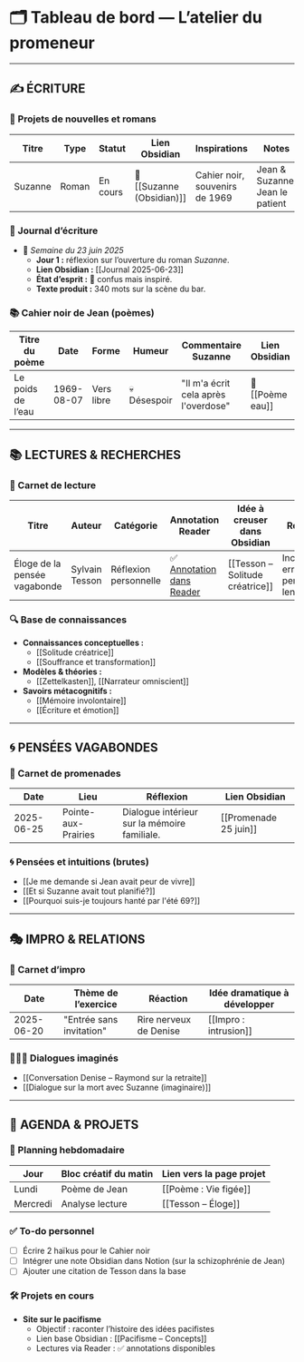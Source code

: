 # 🗂 Tableau de bord — L’atelier du promeneur

---

## ✍️ ÉCRITURE

### 📖 Projets de nouvelles et romans

| Titre | Type | Statut | Lien Obsidian | Inspirations | Notes |
|-------|------|--------|---------------|--------------|-------|
| Suzanne | Roman | En cours | 🔗 [[Suzanne (Obsidian)]] | Cahier noir, souvenirs de 1969 | Jean & Suzanne, Jean le patient |

### 📝 Journal d’écriture

- 📅 *Semaine du 23 juin 2025*
  - **Jour 1 :** réflexion sur l’ouverture du roman *Suzanne*.
  - **Lien Obsidian :** [[Journal 2025-06-23]]
  - **État d’esprit :** 💭 confus mais inspiré.
  - **Texte produit :** 340 mots sur la scène du bar.

### 📚 Cahier noir de Jean (poèmes)

| Titre du poème | Date | Forme | Humeur | Commentaire Suzanne | Lien Obsidian |
|----------------|------|-------|--------|----------------------|----------------|
| Le poids de l’eau | 1969-08-07 | Vers libre | 💀 Désespoir | "Il m'a écrit cela après l'overdose" | 🔗 [[Poème eau]] |

---

## 📚 LECTURES & RECHERCHES

### 📘 Carnet de lecture

| Titre | Auteur | Catégorie | Annotation Reader | Idée à creuser dans Obsidian | Résumé |
|-------|--------|-----------|--------------------|-------------------------------|--------|
| Éloge de la pensée vagabonde | Sylvain Tesson | Réflexion personnelle | ✅ [Annotation dans Reader](https://readwise.io/) | [[Tesson – Solitude créatrice]] | Incite à errer et à penser lentement. |

### 🔍 Base de connaissances

- **Connaissances conceptuelles :**
  - [[Solitude créatrice]]
  - [[Souffrance et transformation]]
- **Modèles & théories :**
  - [[Zettelkasten]], [[Narrateur omniscient]]
- **Savoirs métacognitifs :**
  - [[Mémoire involontaire]]
  - [[Écriture et émotion]]

---

## 🌀 PENSÉES VAGABONDES

### 🧠 Carnet de promenades

| Date | Lieu | Réflexion | Lien Obsidian |
|------|------|-----------|----------------|
| 2025-06-25 | Pointe-aux-Prairies | Dialogue intérieur sur la mémoire familiale. | [[Promenade 25 juin]] |

### 🌀 Pensées et intuitions (brutes)

- [[Je me demande si Jean avait peur de vivre]]
- [[Et si Suzanne avait tout planifié?]]
- [[Pourquoi suis-je toujours hanté par l'été 69?]]

---

## 🎭 IMPRO & RELATIONS

### 🎤 Carnet d’impro

| Date | Thème de l’exercice | Réaction | Idée dramatique à développer |
|------|----------------------|----------|------------------------------|
| 2025-06-20 | "Entrée sans invitation" | Rire nerveux de Denise | [[Impro : intrusion]] |

### 🧑‍🤝‍🧑 Dialogues imaginés

- [[Conversation Denise – Raymond sur la retraite]]
- [[Dialogue sur la mort avec Suzanne (imaginaire)]]

---

## 📅 AGENDA & PROJETS

### 📆 Planning hebdomadaire

| Jour | Bloc créatif du matin | Lien vers la page projet |
|------|------------------------|---------------------------|
| Lundi | Poème de Jean | [[Poème : Vie figée]] |
| Mercredi | Analyse lecture | [[Tesson – Éloge]] |

### ✅ To-do personnel

- [ ] Écrire 2 haïkus pour le Cahier noir
- [ ] Intégrer une note Obsidian dans Notion (sur la schizophrénie de Jean)
- [ ] Ajouter une citation de Tesson dans la base

### 🛠 Projets en cours

- **Site sur le pacifisme**
  - Objectif : raconter l’histoire des idées pacifistes
  - Lien base Obsidian : [[Pacifisme – Concepts]]
  - Lectures via Reader : ✅ annotations disponibles